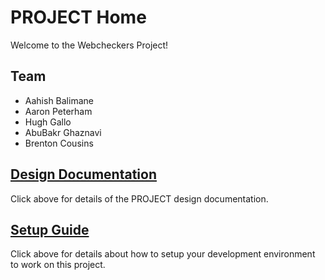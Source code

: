 # PROJECT Home

Welcome to the Webcheckers Project!

## Team

* Aahish Balimane
* Aaron Peterham
* Hugh Gallo
* AbuBakr Ghaznavi
* Brenton Cousins

## [Design Documentation](DesignDoc.md)

Click above for details of the PROJECT design documentation.

## [Setup Guide](SetupGuide.md)

Click above for details about how to setup your development environment to work on this project.

